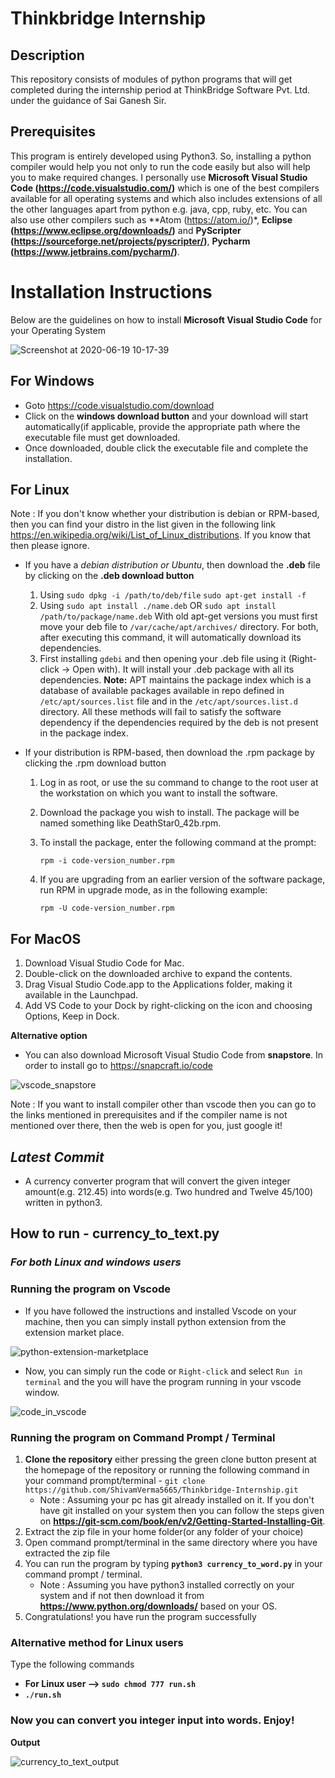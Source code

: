 # Thinkbridge Internship

## Description

This repository consists of modules of python programs that will get completed during the internship period at ThinkBridge Software Pvt. Ltd. under the guidance of Sai Ganesh Sir.  

## Prerequisites

This program is entirely developed using Python3. So, installing a python compiler would help you not only to run the code easily but also will help you to make required changes. I personally use **Microsoft Visual Studio Code (https://code.visualstudio.com/)** which is one of the best compilers available for all operating systems and which also includes extensions of all the other languages apart from python e.g. java, cpp, ruby, etc. You can also use other compilers such as **Atom (https://atom.io/)*, **Eclipse (https://www.eclipse.org/downloads/)** and **PyScripter (https://sourceforge.net/projects/pyscripter/)**, **Pycharm (https://www.jetbrains.com/pycharm/)**.

# Installation Instructions

Below are the guidelines on how to install **Microsoft Visual Studio Code** for your Operating System

![Screenshot at 2020-06-19 10-17-39](https://user-images.githubusercontent.com/43331648/85097621-97c42f80-b1e7-11ea-8b9d-0b598e23f43d.png)

## For Windows
   * Goto https://code.visualstudio.com/download
   * Click on the **windows download button** and your download will start automatically(if applicable, provide the appropriate path where the executable file must get downloaded.
   * Once downloaded, double click the executable file and complete the installation.

## For Linux
Note : If you don't know whether your distribution is debian or RPM-based, then you can find your distro in the list given in the following link https://en.wikipedia.org/wiki/List_of_Linux_distributions. If you know that then please ignore.

   * If you have a _debian distribution or Ubuntu_, then download the **.deb** file by clicking on the **.deb download button**
     1. Using
        `sudo dpkg -i /path/to/deb/file`
        `sudo apt-get install -f`
     2. Using
        `sudo apt install ./name.deb`
        OR
        `sudo apt install /path/to/package/name.deb`
        With old apt-get versions you must first move your deb file to `/var/cache/apt/archives/` directory. For both, after executing this command, it will automatically download its dependencies.
     3. First installing `gdebi` and then opening your .deb file using it (Right-click -> Open with). It will install your .deb package with all its dependencies.
        **Note:** APT maintains the package index which is a database of available packages available in repo defined in `/etc/apt/sources.list` file and in the `/etc/apt/sources.list.d` directory. All these methods will fail to satisfy the software dependency if the dependencies required by the deb is not present in the package index.

   * If your distribution is RPM-based, then download the .rpm package by clicking the .rpm  download button
     
     1. Log in as root, or use the su command to change to the root user at the workstation on which you want to install the software.
     2. Download the package you wish to install. The package will be named something like DeathStar0_42b.rpm.
     3. To install the package, enter the following command at the prompt:

        `rpm -i code-version_number.rpm`
   
     4. If you are upgrading from an earlier version of the software package, run RPM in upgrade mode, as in the following example:

        `rpm -U code-version_number.rpm`
        
## For MacOS
   
   1. Download Visual Studio Code for Mac.
   2. Double-click on the downloaded archive to expand the contents.
   3. Drag Visual Studio Code.app to the Applications folder, making it available in the Launchpad.
   4. Add VS Code to your Dock by right-clicking on the icon and choosing Options, Keep in Dock.
   
**Alternative option** 
   * You can also download Microsoft Visual Studio Code from **snapstore**. In order to install go to https://snapcraft.io/code
   
![vscode_snapstore](https://user-images.githubusercontent.com/43331648/85097834-4d8f7e00-b1e8-11ea-95e7-0f7876ff15e2.png)

Note : If you want to install compiler other than vscode then you can go to the links mentioned in prerequisites and if the compiler name is not mentioned over there, then the web is open for you, just google it!

## _Latest Commit_

* A currency converter program that will convert the given integer amount(e.g. 212.45) into words(e.g. Two hundred and Twelve 45/100) written in python3.

## How to run - currency_to_text.py
 
### _For both Linux and windows users_

### Running the program on Vscode
  * If you have followed the instructions and installed Vscode on your machine, then you can simply install python extension from the extension market place.
  
![python-extension-marketplace](https://user-images.githubusercontent.com/43331648/85097259-84fd2b00-b1e6-11ea-81fa-581e6857316b.png)

  
  * Now, you can simply run the code or `Right-click` and select `Run in terminal` and the you will have the program running in your vscode window.
  
  ![code_in_vscode](https://user-images.githubusercontent.com/43331648/85097731-f1c4f500-b1e7-11ea-8d66-89f90a7612eb.png)

### Running the program on Command Prompt / Terminal

1. **Clone the repository** either pressing the green clone button present at the homepage of the repository or running the following command in your command prompt/terminal - `git clone https://github.com/ShivamVerma5665/Thinkbridge-Internship.git`
   * Note : Assuming your pc has git already installed on it. If you don't have git installed on your system then you can follow the steps given on **https://git-scm.com/book/en/v2/Getting-Started-Installing-Git**.
2. Extract the zip file in your home folder(or any folder of your choice)
3. Open command prompt/terminal in the same directory where you have extracted the zip file
4. You can run the program by typing **`python3 currency_to_word.py`** in your command prompt / terminal.
    * Note : Assuming you have python3 installed correctly on your system and if not then download it from             
      **https://www.python.org/downloads/** based on your OS.
5. Congratulations! you have run the program successfully

### **Alternative method for Linux users**
Type the following commands
   * **For Linux user --> `sudo chmod 777 run.sh`**
   * **`./run.sh`**
### Now you can convert you integer input into words. Enjoy!

**Output**

![currency_to_text_output](https://user-images.githubusercontent.com/43331648/85097504-40be5a80-b1e7-11ea-8fc5-2d21d2f11475.png)


